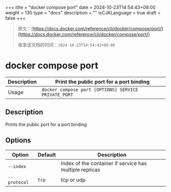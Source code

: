 +++
title = "docker compose port"
date = 2024-10-23T14:54:43+08:00
weight = 130
type = "docs"
description = ""
isCJKLanguage = true
draft = false
+++

> 原文：[https://docs.docker.com/reference/cli/docker/compose/port/](https://docs.docker.com/reference/cli/docker/compose/port/)
>
> 收录该文档的时间：`2024-10-23T14:54:43+08:00`

# docker compose port

| Description | Print the public port for a port binding             |
| :---------- | ---------------------------------------------------- |
| Usage       | `docker compose port [OPTIONS] SERVICE PRIVATE_PORT` |

## Description

Prints the public port for a port binding

## Options

| Option       | Default | Description                                             |
| ------------ | ------- | ------------------------------------------------------- |
| `--index`    |         | Index of the container if service has multiple replicas |
| `--protocol` | `tcp`   | tcp or udp                                              |
